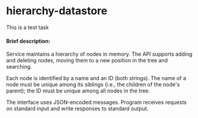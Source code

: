 # hierarchy-datastore
This is a test task

#### Brief description:

Service maintains a hierarchy of nodes in memory. The API
supports adding and deleting nodes, moving them to a new position in
the tree and searching.

Each node is identified by a name and an
ID (both strings). The name of a node must be unique among its
siblings (i.e., the children of the node's parent); the ID must be
unique among all nodes in the tree.

The interface uses JSON-encoded messages. Program receives
requests on standard input and write responses to standard output.

